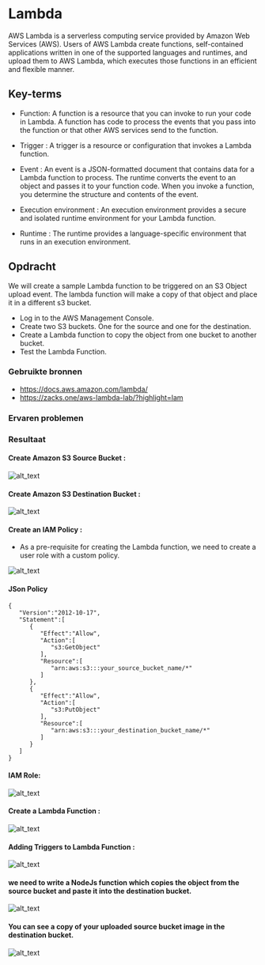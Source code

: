 # Lambda

AWS Lambda is a serverless computing service provided by Amazon Web Services (AWS). Users of AWS Lambda create functions, self-contained applications written in one of the supported languages and runtimes, and upload them to AWS Lambda, which executes those functions in an efficient and flexible manner.

## Key-terms
- Function: 
A function is a resource that you can invoke to run your code in Lambda. A function has code to process the events that you pass into the function or that other AWS services send to the function.

- Trigger : 
A trigger is a resource or configuration that invokes a Lambda function.

- Event : 
An event is a JSON-formatted document that contains data for a Lambda function to process. The runtime converts the event to an object and passes it to your function code. When you invoke a function, you determine the structure and contents of the event.

- Execution environment : 
An execution environment provides a secure and isolated runtime environment for your Lambda function.

- Runtime : 
The runtime provides a language-specific environment that runs in an execution environment.

## Opdracht
We will create a sample Lambda function to be triggered on an S3 Object upload event. The lambda function will make a copy of that object and place it in a different s3 bucket.
- Log in to the AWS Management Console.
- Create two S3 buckets. One for the source and one for the destination.
- Create a Lambda function to copy the object from one bucket to another bucket.
- Test the Lambda Function.

### Gebruikte bronnen

- https://docs.aws.amazon.com/lambda/
- https://zacks.one/aws-lambda-lab/?highlight=lam

### Ervaren problemen

### Resultaat
#### Create Amazon S3 Source Bucket :

![alt_text](https://github.com/techgrounds/cloud-6-repo-rupaliBC/blob/main/00_includes/lamb1.png)

#### Create Amazon S3 Destination Bucket :

![alt_text](https://github.com/techgrounds/cloud-6-repo-rupaliBC/blob/main/00_includes/lamb2.png)

#### Create an IAM Policy :

- As a pre-requisite for creating the Lambda function, we need to create a user role with a custom policy.

![alt_text](https://github.com/techgrounds/cloud-6-repo-rupaliBC/blob/main/00_includes/lamb3.png)


#### JSon Policy 

```
{ 
   "Version":"2012-10-17",
   "Statement":[ 
      { 
         "Effect":"Allow",
         "Action":[ 
            "s3:GetObject"
         ],
         "Resource":[ 
            "arn:aws:s3:::your_source_bucket_name/*"
         ]
      },
      { 
         "Effect":"Allow",
         "Action":[ 
            "s3:PutObject"
         ],
         "Resource":[ 
            "arn:aws:s3:::your_destination_bucket_name/*"
         ]
      }
   ]
}
```
#### IAM Role: 

![alt_text](https://github.com/techgrounds/cloud-6-repo-rupaliBC/blob/main/00_includes/lamb4.png)


#### Create a Lambda Function :
![alt_text](https://github.com/techgrounds/cloud-6-repo-rupaliBC/blob/main/00_includes/lamb5.png)


#### Adding Triggers to Lambda Function :

![alt_text](https://github.com/techgrounds/cloud-6-repo-rupaliBC/blob/main/00_includes/lamb6.png)

#### we need to write a NodeJs function which copies the object from the source bucket and paste it into the destination bucket.

![alt_text](https://github.com/techgrounds/cloud-6-repo-rupaliBC/blob/main/00_includes/lamb7.png)


#### You can see a copy of your uploaded source bucket image in the destination bucket.

![alt_text](https://github.com/techgrounds/cloud-6-repo-rupaliBC/blob/main/00_includes/lambl.png)